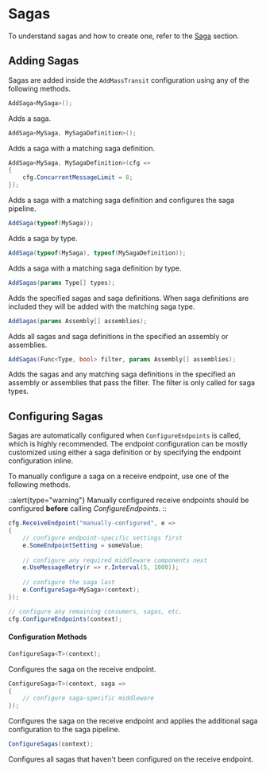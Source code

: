 # Sagas

To understand sagas and how to create one, refer to the [Saga](/documentation/patterns/saga) section.

## Adding Sagas

Sagas are added inside the `AddMassTransit` configuration using any of the following methods.

```csharp
AddSaga<MySaga>();
```

Adds a saga.

```csharp
AddSaga<MySaga, MySagaDefinition>();
```

Adds a saga with a matching saga definition.

```csharp
AddSaga<MySaga, MySagaDefinition>(cfg =>
{
    cfg.ConcurrentMessageLimit = 8;
});
```

Adds a saga with a matching saga definition and configures the saga pipeline.

```csharp
AddSaga(typeof(MySaga));
```

Adds a saga by type.

```csharp
AddSaga(typeof(MySaga), typeof(MySagaDefinition));
```

Adds a saga with a matching saga definition by type.

```csharp
AddSagas(params Type[] types);
```

Adds the specified sagas and saga definitions. When saga definitions are included they will be added with the matching saga type.

```csharp
AddSagas(params Assembly[] assemblies);
```

Adds all sagas and saga definitions in the specified an assembly or assemblies. 

```csharp
AddSagas(Func<Type, bool> filter, params Assembly[] assemblies);
```

Adds the sagas and any matching saga definitions in the specified an assembly or assemblies that pass the filter. The filter is only called for saga types.


## Configuring Sagas

Sagas are automatically configured when `ConfigureEndpoints` is called, which is highly recommended. The endpoint configuration can be mostly customized using either a saga definition or by specifying the endpoint configuration inline.

To manually configure a saga on a receive endpoint, use one of the following methods.

::alert{type="warning"}
Manually configured receive endpoints should be configured **before** calling _ConfigureEndpoints_.
::

```csharp
cfg.ReceiveEndpoint("manually-configured", e =>
{
    // configure endpoint-specific settings first
    e.SomeEndpointSetting = someValue;
    
    // configure any required middleware components next
    e.UseMessageRetry(r => r.Interval(5, 1000));
    
    // configure the saga last
    e.ConfigureSaga<MySaga>(context);
});

// configure any remaining consumers, sagas, etc.
cfg.ConfigureEndpoints(context);
```

#### Configuration Methods

```csharp
ConfigureSaga<T>(context);
```

Configures the saga on the receive endpoint. 

```csharp
ConfigureSaga<T>(context, saga => 
{
    // configure saga-specific middleware
});
```

Configures the saga on the receive endpoint and applies the additional saga configuration to the saga pipeline. 

```csharp
ConfigureSagas(context);
```

Configures all sagas that haven't been configured on the receive endpoint.
